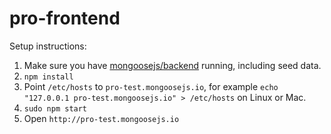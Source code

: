 # pro-frontend

Setup instructions:

1. Make sure you have [mongoosejs/backend](https://github.com/mongoosejs/backend) running, including seed data.
2. `npm install`
3. Point `/etc/hosts` to `pro-test.mongoosejs.io`, for example `echo "127.0.0.1 pro-test.mongoosejs.io" > /etc/hosts` on Linux or Mac.
4. `sudo npm start`
5. Open `http://pro-test.mongoosejs.io`